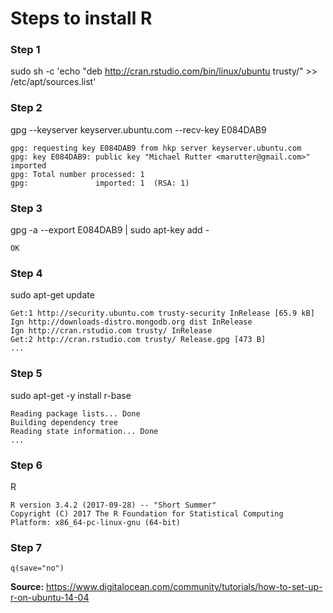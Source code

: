 # Steps to install R

### Step 1
sudo sh -c 'echo "deb http://cran.rstudio.com/bin/linux/ubuntu trusty/" >> /etc/apt/sources.list'

### Step 2
gpg --keyserver keyserver.ubuntu.com --recv-key E084DAB9

    gpg: requesting key E084DAB9 from hkp server keyserver.ubuntu.com
    gpg: key E084DAB9: public key "Michael Rutter <marutter@gmail.com>" imported
    gpg: Total number processed: 1
    gpg:               imported: 1  (RSA: 1)

### Step 3
gpg -a --export E084DAB9 | sudo apt-key add -

    OK

### Step 4
sudo apt-get update

    Get:1 http://security.ubuntu.com trusty-security InRelease [65.9 kB]
    Ign http://downloads-distro.mongodb.org dist InRelease                         
    Ign http://cran.rstudio.com trusty/ InRelease                                  
    Get:2 http://cran.rstudio.com trusty/ Release.gpg [473 B]  
    ...
    
### Step 5
sudo apt-get -y install r-base

    Reading package lists... Done
    Building dependency tree       
    Reading state information... Done
    ...

### Step 6
R

    R version 3.4.2 (2017-09-28) -- "Short Summer"
    Copyright (C) 2017 The R Foundation for Statistical Computing
    Platform: x86_64-pc-linux-gnu (64-bit)

### Step 7
    
    q(save="no")

**Source:**
https://www.digitalocean.com/community/tutorials/how-to-set-up-r-on-ubuntu-14-04